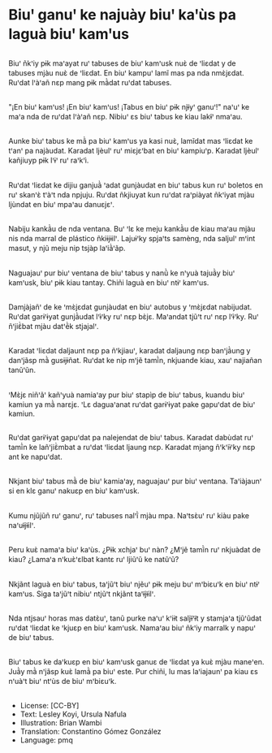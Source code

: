 # Biuꞌ ganuꞌ ke najuày biuꞌ kaꞌùs pa laguà biuꞌ kamꞌus

##
Biuꞌ ñkꞌiy pɨk maꞌayat ruꞌ tabuses de biuꞌ kamꞌusk nuɛ̀ de ꞌliɛdat y de tabuses mjàu nuɛ̀ de ꞌliɛdat. En biuꞌ kampuꞌ lamĩ mas pa nda nmɛ̀jɛdat. Ruꞌdat lꞌàꞌañ nɛp mang pɨk mã̀dat ruꞌdat tabuses.

##
"¡En biuꞌ kamꞌus! ¡En biuꞌ kamꞌus! ¡Tabus en biuꞌ pɨk njɨ̃yꞌ ganuꞌ!" naꞌuꞌ ke maꞌa nda de ruꞌdat lꞌàꞌañ nɛp. Nibiuꞌ ɛs biuꞌ tabus ke kiau lakɨ̃ꞌ nmaꞌau.

##
Aunke biuꞌ tabus ke mã̀ pa biuꞌ kamꞌus ya kasi nuɛ̀, lamĩdat mas ꞌliɛdat ke tꞌanꞌ pa najàudat. Karadat ljèulꞌ ruꞌ miɛjɛꞌbat en biuꞌ kampiuꞌp. Karadat ljèulꞌ kañjiuyp pɨk lꞌɨꞌ ruꞌ raꞌkꞌì.

##
Ruꞌdat ꞌliɛdat ke dijiu ganjuã̀ ꞌadat gunjàudat en biuꞌ tabus kun ruꞌ boletos en ruꞌ skanꞌɛ̀ tꞌàꞌt nda npjuju. Ruꞌdat ñkjiuyat kun ruꞌdat raꞌpiàyat ñkꞌiyat mjàu ljùndat en biuꞌ mpaꞌau danuɛjɛꞌ.

##
Nabiju kankã̀u de nda ventana. Buꞌ ꞌlɛ ke meju kankã̀u de kiau maꞌau mjàu nis nda marral de plástico ñkiɨjɨilꞌ. Lajuɨꞌky spjaꞌts samèng, nda saljulꞌ mꞌint masut, y njũ meju nip tsjàp laꞌiã̀ꞌãp.

##
Naguajauꞌ pur biuꞌ ventana de biuꞌ tabus y nanũ̀ ke nꞌyuà tajuã̀y biuꞌ kamꞌusk, biuꞌ pɨk kiau tantay. Chiñi laguà en biuꞌ ntɨꞌ kamꞌus.

##
Damjàjañꞌ de ke ꞌmɛ̀jɛdat gunjàudat en biuꞌ autobus y ꞌmɛ̀jɛdat nabijudat. Ruꞌdat garɨꞌɨyat gunjã̀udat lꞌɨ̀ꞌky ruꞌ nɛp bɛ̀jɛ. Maꞌandat tjũꞌt ruꞌ nɛp lꞌɨ̀ꞌky. Ruꞌ ñꞌjiɛ̃̀bat mjàu datꞌẽ̀k stjajalꞌ.

##
Karadat ꞌliɛdat daljaunt nɛp pa ñꞌkjiauꞌ, karadat daljaung nɛp banꞌjã̀ung y danꞌjãsp mã̀ gusɨjɨñat. Ruꞌdat ke nip mꞌjẽ tamĩ̀n, nkjuande kiau, xauꞌ najiañan tanũꞌũn.

##
ꞌMɛ̀jɛ niñꞌãꞌ kañꞌyuà namiaꞌay pur biuꞌ stapìp de biuꞌ tabus, kuandu biuꞌ kamiun ya mã̀ narɛjɛ. ꞌLɛ daguaꞌanat ruꞌdat garɨꞌɨyat pake gapuꞌdat de biuꞌ kamiun.

##
Ruꞌdat garɨꞌɨyat gapuꞌdat pa nalejendat de biuꞌ tabus. Karadat dabùdat ruꞌ tamĩ̀n ke lañꞌjiɛ̃̀mbat a ruꞌdat ꞌliɛdat ljaung nɛp. Karadat mjang ñꞌkꞌiɨ̀ꞌky nɛp ant ke napuꞌdat.

##
Nkjant biuꞌ tabus mã̀ de biuꞌ kamiaꞌay, naguajauꞌ pur biuꞌ ventana. Taꞌiàjaunꞌ si en klɛ ganuꞌ nakuɛp en biuꞌ kamꞌusk.

##
Kumu njũjũñ ruꞌ ganuꞌ, ruꞌ tabuses nalꞌĩ̀ mjàu mpa. Naꞌtsɛ̀uꞌ ruꞌ kiàu pake naꞌuɨ̃jɨ̃ilꞌ.

##
Peru kuɛ̀ namaꞌa biuꞌ kaꞌùs. ¿Pɨk xchjaꞌ buꞌ nàn? ¿Mꞌjẽ tamĩ̀n ruꞌ nkjuàdat de kiau? ¿Lamaꞌa nꞌkuɛ̀ꞌɛlbat kantɛ ruꞌ ljiũꞌũ ke natũꞌũ?

##
Nkjãnt laguà en biuꞌ tabus, taꞌjũꞌt biuꞌ njẽuꞌ pɨk meju buꞌ mꞌbiɛuꞌk en biuꞌ ntɨꞌ kamꞌus. Siga taꞌjũꞌt nibiuꞌ ntjũꞌt nkjãnt taꞌɨ̃jɨ̃ilꞌ.

##
Nda ntjsauꞌ horas mas datɛ̀uꞌ, tanũ purke naꞌuꞌ kꞌiɨt saljɨ̃ꞌɨ̃t y stamjaꞌa tjũꞌũdat ruꞌdat ꞌliɛdat ke ꞌkjuɛp en biuꞌ kamꞌusk. Namaꞌau biuꞌ ñkꞌiy marralk y napuꞌ de biuꞌ tabus.

##
Biuꞌ tabus ke daꞌkuɛp en biuꞌ kamꞌusk ganuɛ de ꞌliɛdat ya kuɛ̀ mjàu maneꞌen. Juã̀y mã̀ nꞌjãsp kuɛ̀ lamã̀ pa biuꞌ este. Pur chiñi, lu mas laꞌiajaunꞌ pa kiau ɛs nꞌuàꞌt biuꞌ ntꞌùs de biuꞌ mꞌbiɛuꞌk.

##
* License: [CC-BY]
* Text: Lesley Koyi, Ursula Nafula
* Illustration: Brian Wambi
* Translation: Constantino Gómez González
* Language: pmq
